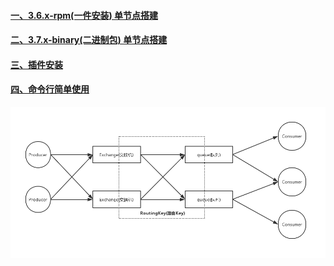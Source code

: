 #### [一、3.6.x-rpm(一件安装) 单节点搭建][1]
#### [二、3.7.x-binary(二进制包) 单节点搭建][2]
#### [三、插件安装][3]
#### [四、命令行简单使用][4]
![image](https://github.com/firechiang/mq-test/blob/master/rabbitmq/image/rabbitmq-structure.jpg)

[1]: https://github.com/firechiang/mq-test/tree/master/rabbitmq/docs/rpm-single-node.md
[2]: https://github.com/firechiang/mq-test/tree/master/rabbitmq/docs/centos-single-node.md
[3]: https://github.com/firechiang/mq-test/tree/master/rabbitmq/docs/rabbitmq-plugins-install.md
[4]: https://github.com/firechiang/mq-test/tree/master/rabbitmq/docs/command-simple-use.md